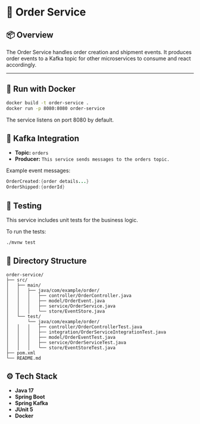 # 📝 Order Service

## 📦 Overview

The Order Service handles order creation and shipment events. It produces order events to a Kafka topic for other microservices to consume and react accordingly.

---

## 🐳 Run with Docker

```bash
docker build -t order-service .
docker run -p 8080:8080 order-service
```

The service listens on port 8080 by default.

## 🔗 Kafka Integration

- **Topic:** `orders`  
- **Producer:** `This service sends messages to the orders topic.`

Example event messages:

```java
OrderCreated:{order details...}
OrderShipped:{orderId}
```

## 🧪 Testing

This service includes unit tests for the business logic.

To run the tests:

```bash
./mvnw test
```

## 📂 Directory Structure

```plaintext
order-service/
├── src/
│   ├── main/
│   │   ├── java/com/example/order/
│   │   │   ├── controller/OrderController.java
│   │   │   ├── model/OrderEvent.java
│   │   │   ├── service/OrderService.java
│   │   │   └── store/EventStore.java
│   └── test/
│       └── java/com/example/order/
│   │   │   ├── controller/OrderControllerTest.java
│   │   │   ├── integration/OrderServiceIntegrationTest.java
│   │   │   ├── model/OrderEventTest.java
│   │   │   ├── service/OrderServiceTest.java
│   │   │   └── store/EventStoreTest.java
├── pom.xml
└── README.md
```
## ⚙️ Tech Stack

- **Java 17**
- **Spring Boot**
- **Spring Kafka**
- **JUnit 5**
- **Docker**
